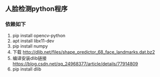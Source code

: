 ## 人脸检测python程序
### 依赖如下
1. pip install opencv-python
2. apt install libx11-dev
3. pip install numpy
4. 下载 http://dlib.net/files/shape_predictor_68_face_landmarks.dat.bz2
5. 编译安装dlib链接 https://blog.csdn.net/qq_24968377/article/details/77914809
6. pip install dlib